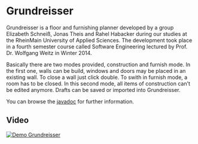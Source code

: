 # Grundreisser

Grundreisser is a floor and furnishing planner developed by a group Elizabeth Schneiß, Jonas Theis and Rahel Habacker during our studies at the RheinMain University of Applied Sciences. The development took place in a fourth semester course called Software Engineering lectured by Prof. Dr. Wolfgang Weitz in Winter 2014.

Basically there are two modes provided, construction and furnish mode. In the first one, walls can be build, windows and doors may be placed in an existing wall. To close a wall just click double. To swith in furnish mode, a room has to be closed. In this second mode, all items of construction can't be edited anymore.
Drafts can be saved or imported into Grundreisser.

You can browse the [javadoc](https://redhilarious.github.io/Grundreisser/doc/index.html) for further information.

## Video

[![Demo Grundreisser](https://j.gifs.com/rR22y4.gif)](https://youtu.be/06K9n2lHaJs)
